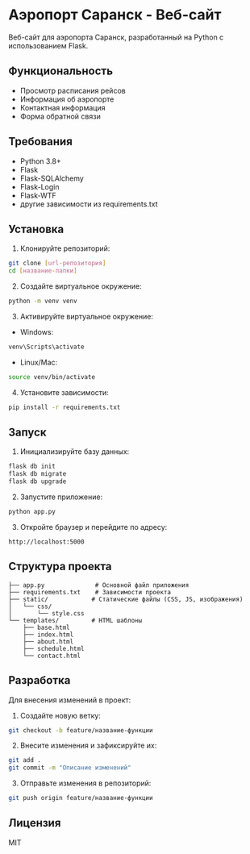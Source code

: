 # Аэропорт Саранск - Веб-сайт

Веб-сайт для аэропорта Саранск, разработанный на Python с использованием Flask.

## Функциональность

- Просмотр расписания рейсов
- Информация об аэропорте
- Контактная информация
- Форма обратной связи

## Требования

- Python 3.8+
- Flask
- Flask-SQLAlchemy
- Flask-Login
- Flask-WTF
- другие зависимости из requirements.txt

## Установка

1. Клонируйте репозиторий:
```bash
git clone [url-репозитория]
cd [название-папки]
```

2. Создайте виртуальное окружение:
```bash
python -m venv venv
```

3. Активируйте виртуальное окружение:
- Windows:
```bash
venv\Scripts\activate
```
- Linux/Mac:
```bash
source venv/bin/activate
```

4. Установите зависимости:
```bash
pip install -r requirements.txt
```

## Запуск

1. Инициализируйте базу данных:
```bash
flask db init
flask db migrate
flask db upgrade
```

2. Запустите приложение:
```bash
python app.py
```

3. Откройте браузер и перейдите по адресу:
```
http://localhost:5000
```

## Структура проекта

```
├── app.py              # Основной файл приложения
├── requirements.txt    # Зависимости проекта
├── static/            # Статические файлы (CSS, JS, изображения)
│   └── css/
│       └── style.css
└── templates/         # HTML шаблоны
    ├── base.html
    ├── index.html
    ├── about.html
    ├── schedule.html
    └── contact.html
```

## Разработка

Для внесения изменений в проект:

1. Создайте новую ветку:
```bash
git checkout -b feature/название-функции
```

2. Внесите изменения и зафиксируйте их:
```bash
git add .
git commit -m "Описание изменений"
```

3. Отправьте изменения в репозиторий:
```bash
git push origin feature/название-функции
```

## Лицензия

MIT 